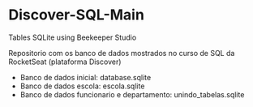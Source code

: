 # Discover-SQL-Main

Tables SQLite using Beekeeper Studio

Repositorio com os banco de dados mostrados no curso de SQL da RocketSeat (plataforma Discover)

- Banco de dados inicial: database.sqlite
- Banco de dados escola: escola.sqlite
- Banco de dados funcionario e departamento: unindo_tabelas.sqlite
